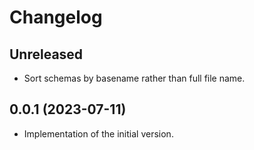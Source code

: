 # Changelog

## Unreleased

- Sort schemas by basename rather than full file name.

## 0.0.1 (2023-07-11)

- Implementation of the initial version.
